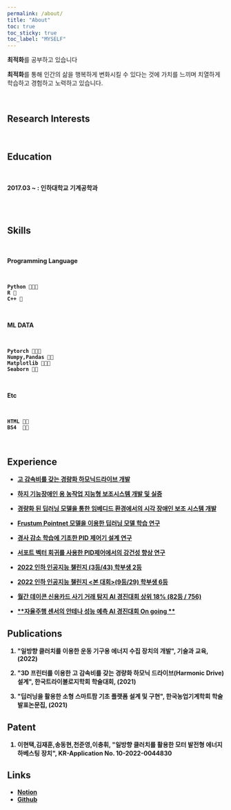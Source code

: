 ```yaml
---
permalink: /about/
title: "About"
toc: true
toc_sticky: true
toc_label: "MYSELF"
---
```


**최적화**를 공부하고 있습니다

**최적화**를 통해 인간의 삶을 행복하게 변화시킬 수 있다는 것에 가치를 느끼며 치열하게 학습하고 경험하고 노력하고 있습니다.

<br/>


## **Research Interests**



<br/>



## **Education**

<br/>

<b> 2017.03 ~ : 인하대학교 기계공학과 <b>


<br/>




<!--## **Work Experience** -->



<br/>





## **Skills**

<br/>

**Programming Language**

<br/>

    Python 💚💚💚
    R 💚
    C++ 💚
    
<br/>

**ML DATA**

<br/>
    
    Pytorch 💚💚💚
    Numpy,Pandas 💚💚
    Matplotlib 💚💚💚
    Seaborn 💚💚
    
<br/>

**Etc**

<br/>

    HTML 💚💚
    BS4  💚💚
    
<br/>
    

<!--## **Certifications** -->

## **Experience**
  
  
 - [**고 감속비를 갖는 경량화 하모닉드라이브 개발**](https://cheon12.github.io/about/)
  
 - [**하지 기능장애인 용 농작업 지능형 보조시스템 개발 및 실증**](https://cheon12.github.io/about/)
     
 - [**경량화 된 딥러닝 모델을 통한 임베디드 환경에서의 시각 장애인 보조 시스템 개발**](https://cheon12.github.io/about/)
  
 - [**Frustum Pointnet 모델을 이용한 딥러닝 모델 학습 연구**](https://cheon12.github.io/about/)
  
 - [**경사 감소 학습에 기초한 PID 제어기 설계 연구**](https://cheon12.github.io/about/)
  
 - [**서포트 벡터 회귀를 사용한 PID제어에서의 강건성 향상 연구**](https://cheon12.github.io/about/)
  
 - [**2022 인하 인공지능 챌린지 (3등/43) 학부생 2등**](https://cheon12.github.io/about/)
  
 - [**2022 인하 인공지능 챌린지 <본 대회>(9등/29) 학부생 6등**](https://cheon12.github.io/about/)
  
 - [**월간 데이콘 신용카드 사기 거래 탐지 AI 경진대회 상위 18% (82등 / 756)**](https://cheon12.github.io/about/)
  
 - [**자율주행 센서의 안테나 성능 예측 AI 경진대회 **On going** **](https://cheon12.github.io/about/)
  
  
  
## **Publications**
  
  1. "일방향 클러치를 이용한 운동 기구용 에너지 수집 장치의 개발", 기술과 교육, (2022)

  2. "3D 프린터를 이용한 고 감속비를 갖는 경량화 하모닉 드라이브(Harmonic Drive) 설계", 한국트라이볼로지학회 학술대회, (2021)

  3. "딥러닝을 활용한 소형 스마트팜 기초 플랫폼 설계 및 구현", 한국농업기계학회 학술발표논문집, (2021)
  
  

## **Patent**
  
  1. 이현택,김재훈,송동현,천준영,이충휘, "일방향 클러치를 활용한 모터 발전형 에너지 하베스팅 장치", KR-Application No. 10-2022-0044830
  
  

## Links
- [**Notion**](https://scratched-rayon-d71.notion.site/b0d17a08c46847aa868248582573b85e)
- [**Github**](https://github.com/cheon12)

    
    
